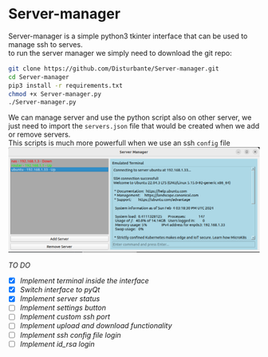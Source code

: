 # Server-manager

Server-manager is a simple python3 tkinter interface that can be used to manage ssh to serves.<br>
to run the server manager we simply need to download the git repo:
```bash
git clone https://github.com/Disturbante/Server-manager.git
cd Server-manager
pip3 install -r requirements.txt
chmod +x Server-manager.py
./Server-manager.py
```
We can manage server and use the python script also on other server, we just need to import the `servers.json` file that would be created when we add or remove servers.<br>
This scripts is much more powerfull when we use an ssh `config` file<br>
![interface](./server_manager.png)

_TO DO_<br>
- [x] _Implement terminal inside the interface_
- [x] _Switch interface to pyQt_
- [x] _Implement server status_ 
- [ ] _Implement settings button_
- [ ] _Implement custom ssh port_
- [ ] _Implement upload and download functionality_
- [ ] _Implement ssh config file login_
- [ ] _Implement id_rsa login_
